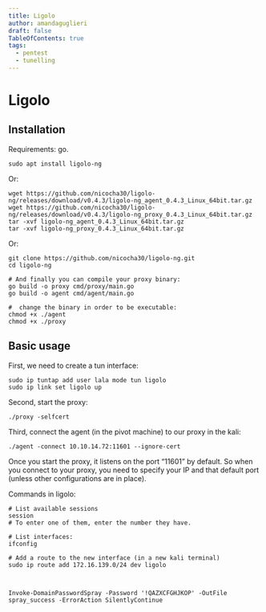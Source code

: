 ```yaml
---
title: Ligolo
author: amandaguglieri
draft: false
TableOfContents: true
tags:
  - pentest
  - tunelling
---
```

# Ligolo

## Installation

Requirements: go.

```
sudo apt install ligolo-ng
```


Or: 

```
wget https://github.com/nicocha30/ligolo-ng/releases/download/v0.4.3/ligolo-ng_agent_0.4.3_Linux_64bit.tar.gz
wget https://github.com/nicocha30/ligolo-ng/releases/download/v0.4.3/ligolo-ng_proxy_0.4.3_Linux_64bit.tar.gz
tar -xvf ligolo-ng_agent_0.4.3_Linux_64bit.tar.gz
tar -xvf ligolo-ng_proxy_0.4.3_Linux_64bit.tar.gz
```

Or:

```
git clone https://github.com/nicocha30/ligolo-ng.git
cd ligolo-ng

# And finally you can compile your proxy binary:
go build -o proxy cmd/proxy/main.go
go build -o agent cmd/agent/main.go

#  change the binary in order to be executable:
chmod +x ./agent
chmod +x ./proxy
```


## Basic usage

First, we need to create a tun interface:

```
sudo ip tuntap add user lala mode tun ligolo
sudo ip link set ligolo up
```

Second, start the proxy:

```
./proxy -selfcert

```

Third, connect the agent (in the pivot machine) to our proxy in the kali:

```
./agent -connect 10.10.14.72:11601 --ignore-cert

```

Once you start the proxy, it listens on the port “11601” by default. So when you connect to your proxy, you need to specify your IP and that default port (unless other configurations are in place).

Commands in ligolo:

```
# List available sessions
session
# To enter one of them, enter the number they have.

# List interfaces:
ifconfig

# Add a route to the new interface (in a new kali terminal)
sudo ip route add 172.16.139.0/24 dev ligolo



Invoke-DomainPasswordSpray -Password '!QAZXCFGHJKOP' -OutFile spray_success -ErrorAction SilentlyContinue
```